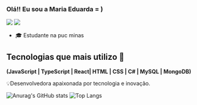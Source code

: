 ### Olá!! Eu sou a Maria Eduarda = )
  <a href = "mariaeduarda.reis0414@gmail.com"><img src="https://img.shields.io/badge/-Gmail-%23333?style=for-the-badge&logo=gmail&logoColor=white" target="_blank"></a>
 <a href="https://www.linkedin.com/in/maria-eduarda-dos-reis-2a73a1238" target="_blank"><img src="https://img.shields.io/badge/-LinkedIn-%230077B5?style=for-the-badge&logo=linkedin&logoColor=white" target="_blank"></a> 
<ul>

  <li>🎓 Estudante na puc minas</li>
</ul>


## Tecnologias que mais utilizo 🚀

<p> <strong>(JavaScript | TypeScript | React| HTML | CSS | C# | MySQL | 
MongoDB)</strong></p>



<p>💡Desenvolvedora apaixonada por tecnologia e inovação.</p>


![Anurag's GitHub stats](https://github-readme-stats.vercel.app/api?username=MariaEduardadr&show_icons=true&theme=dracula)
![Top Langs](https://github-readme-stats.vercel.app/api/top-langs/??username=MariaEduardadr&show&hide=html,css,_icons=true&theme=dracula)

